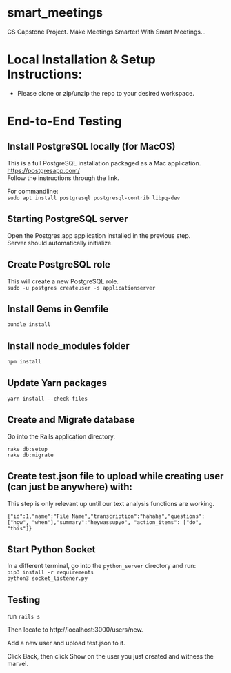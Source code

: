# smart_meetings
CS Capstone Project. Make Meetings Smarter! With Smart Meetings...

# Local Installation & Setup Instructions:
- Please clone or zip/unzip the repo to your desired workspace.

# End-to-End Testing

## Install PostgreSQL locally (for MacOS)

This is a full PostgreSQL installation packaged as a Mac application.  
https://postgresapp.com/  
Follow the instructions through the link.

For commandline:  
`sudo apt install postgresql postgresql-contrib libpq-dev`

## Starting PostgreSQL server

Open the Postgres.app application installed in the previous step.  
Server should automatically initialize.

## Create PostgreSQL role

This will create a new PostgreSQL role.  
`sudo -u postgres createuser -s applicationserver`

## Install Gems in Gemfile

`bundle install`

## Install node_modules folder

`npm install`

## Update Yarn packages

`yarn install --check-files`

## Create and Migrate database

Go into the Rails application directory.  
```
rake db:setup
rake db:migrate
```

## Create test.json file to upload while creating user (can just be anywhere) with:

This step is only relevant up until our text analysis functions are working.

`{"id":1,"name":"File Name","transcription":"hahaha","questions": ["how", "when"],"summary":"heywassupyo", "action_items": ["do", "this"]}`

## Start Python Socket

In a different terminal, go into the `python_server` directory and run:  
`pip3 install -r requirements`  
`python3 socket_listener.py`

## Testing

run `rails s`

Then locate to http://localhost:3000/users/new.

Add a new user and upload test.json to it.

Click Back, then click Show on the user you just created and witness the marvel.

